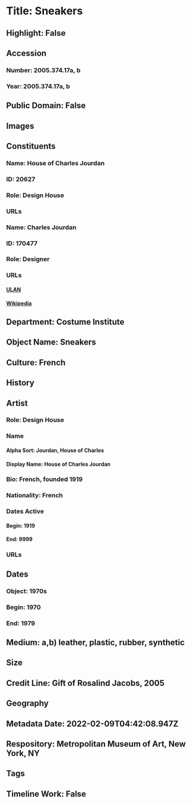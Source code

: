 # Title: Sneakers
## Highlight: False
## Accession
### Number: 2005.374.17a, b
### Year: 2005.374.17a, b
## Public Domain: False
## Images
## Constituents
### Name: House of Charles Jourdan
### ID: 20627
### Role: Design House
### URLs
### Name: Charles Jourdan
### ID: 170477
### Role: Designer
### URLs
#### [ULAN](http://vocab.getty.edu/page/ulan/500524563)
#### [Wikipedia](https://www.wikidata.org/wiki/Q2959504)
## Department: Costume Institute
## Object Name: Sneakers
## Culture: French
## History
## Artist
### Role: Design House
### Name
#### Alpha Sort: Jourdan, House of Charles
#### Display Name: House of Charles Jourdan
### Bio: French, founded 1919
### Nationality: French
### Dates Active
#### Begin: 1919
#### End: 9999
### URLs
## Dates
### Object: 1970s
### Begin: 1970
### End: 1979
## Medium: a,b) leather, plastic, rubber, synthetic
## Size
## Credit Line: Gift of Rosalind Jacobs, 2005
## Geography
## Metadata Date: 2022-02-09T04:42:08.947Z
## Respository: Metropolitan Museum of Art, New York, NY
## Tags
## Timeline Work: False